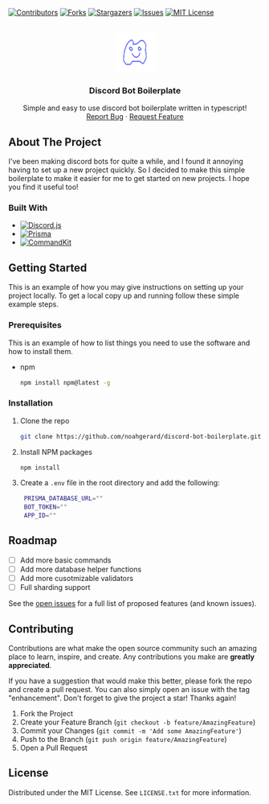 <!-- PROJECT SHIELDS -->
[![Contributors][contributors-shield]][contributors-url]
[![Forks][forks-shield]][forks-url]
[![Stargazers][stars-shield]][stars-url]
[![Issues][issues-shield]][issues-url]
[![MIT License][license-shield]][license-url]

<!-- PROJECT LOGO -->
<br />
<div align="center">
  <a href="https://github.com/noahgerard/discord-bot-boilerplate">
    <img src="images/logo.png" alt="Logo" width="80" height="80">
  </a>

  <h3 align="center">Discord Bot Boilerplate</h3>

  <p align="center">
    Simple and easy to use discord bot boilerplate written in typescript!
    <br />
    <a href="https://github.com/noahgerard/discord-bot-boilerplate/issues/new?labels=bug&template=bug-report---.md">Report Bug</a>
    ·
    <a href="https://github.com/noahgerard/discord-bot-boilerplate/issues/new?labels=enhancement&template=feature-request---.md">Request Feature</a>
  </p>
</div>

<!-- ABOUT THE PROJECT -->
## About The Project

I've been making discord bots for quite a while, and I found it annoying having to set up a new project quickly. So I decided to make this simple boilerplate to make it easier for me to get started on new projects. I hope you find it useful too!

### Built With
* [![Discord.js][Discord.js]][Discord-url]
* [![Prisma][Prisma]][Prisma-url]
* [![CommandKit][CommandKit]][CommandKit-url]

<!-- GETTING STARTED -->
## Getting Started

This is an example of how you may give instructions on setting up your project locally.
To get a local copy up and running follow these simple example steps.

### Prerequisites

This is an example of how to list things you need to use the software and how to install them.
* npm
  ```sh
  npm install npm@latest -g
  ```

### Installation

1. Clone the repo
   ```sh
   git clone https://github.com/noahgerard/discord-bot-boilerplate.git
   ```
2. Install NPM packages
   ```sh
   npm install
   ```
3. Create a `.env` file in the root directory and add the following:
   ```sh
	PRISMA_DATABASE_URL=""
	BOT_TOKEN=""
	APP_ID=""
   ```

<!-- ROADMAP -->
## Roadmap

- [ ] Add more basic commands
- [ ] Add more database helper functions
- [ ] Add more cusotmizable validators
- [ ] Full sharding support

See the [open issues](https://github.com/noahgerard/discord-bot-boilerplate/issues) for a full list of proposed features (and known issues).

<!-- CONTRIBUTING -->
## Contributing

Contributions are what make the open source community such an amazing place to learn, inspire, and create. Any contributions you make are **greatly appreciated**.

If you have a suggestion that would make this better, please fork the repo and create a pull request. You can also simply open an issue with the tag "enhancement".
Don't forget to give the project a star! Thanks again!

1. Fork the Project
2. Create your Feature Branch (`git checkout -b feature/AmazingFeature`)
3. Commit your Changes (`git commit -m 'Add some AmazingFeature'`)
4. Push to the Branch (`git push origin feature/AmazingFeature`)
5. Open a Pull Request

<!-- LICENSE -->
## License

Distributed under the MIT License. See `LICENSE.txt` for more information.

<!-- MARKDOWN LINKS & IMAGES -->
<!-- https://www.markdownguide.org/basic-syntax/#reference-style-links -->
[contributors-shield]: https://img.shields.io/github/contributors/noahgerard/discord-bot-boilerplate.svg?style=for-the-badge
[contributors-url]: https://github.com/noahgerard/discord-bot-boilerplate/graphs/contributors
[forks-shield]: https://img.shields.io/github/forks/noahgerard/discord-bot-boilerplate.svg?style=for-the-badge
[forks-url]: https://github.com/noahgerard/discord-bot-boilerplate/network/members
[stars-shield]: https://img.shields.io/github/stars/noahgerard/discord-bot-boilerplate.svg?style=for-the-badge
[stars-url]: https://github.com/noahgerard/discord-bot-boilerplate/stargazers
[issues-shield]: https://img.shields.io/github/issues/noahgerard/discord-bot-boilerplate.svg?style=for-the-badge
[issues-url]: https://github.com/noahgerard/discord-bot-boilerplate/issues
[license-shield]: https://img.shields.io/github/license/noahgerard/discord-bot-boilerplate.svg?style=for-the-badge
[license-url]: https://github.com/noahgerard/discord-bot-boilerplate/blob/master/LICENSE.txt
[linkedin-shield]: https://img.shields.io/badge/-LinkedIn-black.svg?style=for-the-badge&logo=linkedin&colorB=555
[product-screenshot]: images/screenshot.png

[Discord.js]: https://img.shields.io/badge/Discord.js-5865F2?style=for-the-badge&logo=discord&logoColor=white
[Discord-url]: https://discord.js.org/
[CommandKit]: https://img.shields.io/badge/CommandKit-5865F2?style=for-the-badge&logo=discord&logoColor=white
[CommandKit-url]: https://commandkit.js.org/
[Prisma]: https://img.shields.io/badge/Prisma-2D3748?style=for-the-badge&logo=prisma&logoColor=white
[Prisma-url]: https://prisma.io